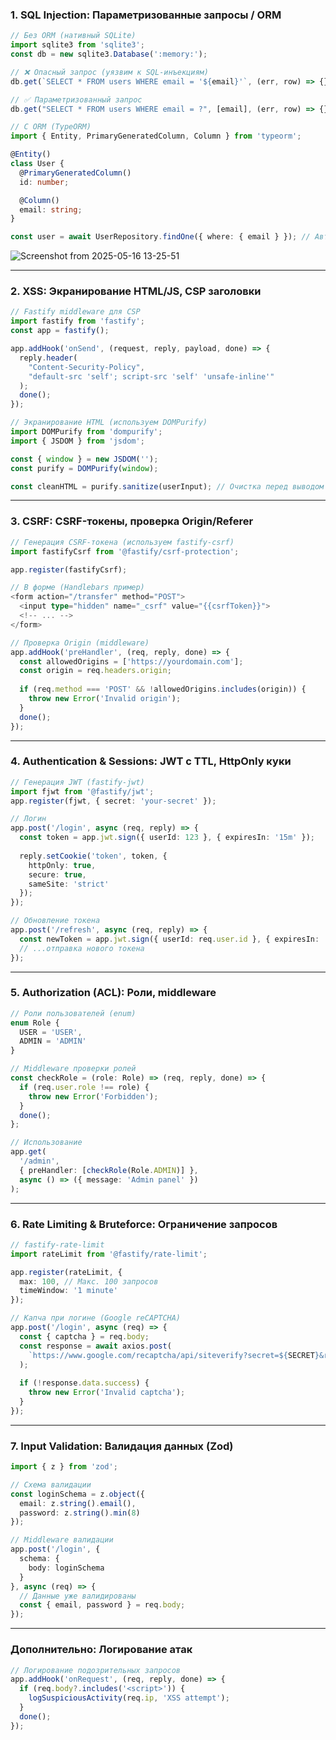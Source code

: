 
### 1. **SQL Injection: Параметризованные запросы / ORM**
```typescript
// Без ORM (нативный SQLite)
import sqlite3 from 'sqlite3';
const db = new sqlite3.Database(':memory:');

// ❌ Опасный запрос (уязвим к SQL-инъекциям)
db.get(`SELECT * FROM users WHERE email = '${email}'`, (err, row) => {});

// ✅ Параметризованный запрос
db.get("SELECT * FROM users WHERE email = ?", [email], (err, row) => {});

// С ORM (TypeORM)
import { Entity, PrimaryGeneratedColumn, Column } from 'typeorm';

@Entity()
class User {
  @PrimaryGeneratedColumn()
  id: number;

  @Column()
  email: string;
}

const user = await UserRepository.findOne({ where: { email } }); // Автоматическая защита
```

![Screenshot from 2025-05-16 13-25-51](https://github.com/user-attachments/assets/c711110a-ee18-42e4-854b-683df49249c6)


---

### 2. **XSS: Экранирование HTML/JS, CSP заголовки**
```typescript
// Fastify middleware для CSP
import fastify from 'fastify';
const app = fastify();

app.addHook('onSend', (request, reply, payload, done) => {
  reply.header(
    "Content-Security-Policy",
    "default-src 'self'; script-src 'self' 'unsafe-inline'"
  );
  done();
});

// Экранирование HTML (используем DOMPurify)
import DOMPurify from 'dompurify';
import { JSDOM } from 'jsdom';

const { window } = new JSDOM('');
const purify = DOMPurify(window);

const cleanHTML = purify.sanitize(userInput); // Очистка перед выводом в шаблон
```

---

### 3. **CSRF: CSRF-токены, проверка Origin/Referer**
```typescript
// Генерация CSRF-токена (используем fastify-csrf)
import fastifyCsrf from '@fastify/csrf-protection';

app.register(fastifyCsrf);

// В форме (Handlebars пример)
<form action="/transfer" method="POST">
  <input type="hidden" name="_csrf" value="{{csrfToken}}">
  <!-- ... -->
</form>

// Проверка Origin (middleware)
app.addHook('preHandler', (req, reply, done) => {
  const allowedOrigins = ['https://yourdomain.com'];
  const origin = req.headers.origin;
  
  if (req.method === 'POST' && !allowedOrigins.includes(origin)) {
    throw new Error('Invalid origin');
  }
  done();
});
```

---

### 4. **Authentication & Sessions: JWT с TTL, HttpOnly куки**
```typescript
// Генерация JWT (fastify-jwt)
import fjwt from '@fastify/jwt';
app.register(fjwt, { secret: 'your-secret' });

// Логин
app.post('/login', async (req, reply) => {
  const token = app.jwt.sign({ userId: 123 }, { expiresIn: '15m' });
  
  reply.setCookie('token', token, {
    httpOnly: true,
    secure: true,
    sameSite: 'strict'
  });
});

// Обновление токена
app.post('/refresh', async (req, reply) => {
  const newToken = app.jwt.sign({ userId: req.user.id }, { expiresIn: '15m' });
  // ...отправка нового токена
});
```

---

### 5. **Authorization (ACL): Роли, middleware**
```typescript
// Роли пользователей (enum)
enum Role {
  USER = 'USER',
  ADMIN = 'ADMIN'
}

// Middleware проверки ролей
const checkRole = (role: Role) => (req, reply, done) => {
  if (req.user.role !== role) {
    throw new Error('Forbidden');
  }
  done();
};

// Использование
app.get(
  '/admin',
  { preHandler: [checkRole(Role.ADMIN)] },
  async () => ({ message: 'Admin panel' })
);
```

---

### 6. **Rate Limiting & Bruteforce: Ограничение запросов**
```typescript
// fastify-rate-limit
import rateLimit from '@fastify/rate-limit';

app.register(rateLimit, {
  max: 100, // Макс. 100 запросов
  timeWindow: '1 minute'
});

// Капча при логине (Google reCAPTCHA)
app.post('/login', async (req) => {
  const { captcha } = req.body;
  const response = await axios.post(
    `https://www.google.com/recaptcha/api/siteverify?secret=${SECRET}&response=${captcha}`
  );
  
  if (!response.data.success) {
    throw new Error('Invalid captcha');
  }
});
```

---

### 7. **Input Validation: Валидация данных (Zod)**
```typescript
import { z } from 'zod';

// Схема валидации
const loginSchema = z.object({
  email: z.string().email(),
  password: z.string().min(8)
});

// Middleware валидации
app.post('/login', {
  schema: {
    body: loginSchema
  }
}, async (req) => {
  // Данные уже валидированы
  const { email, password } = req.body;
});
```

---

### Дополнительно: **Логирование атак**
```typescript
// Логирование подозрительных запросов
app.addHook('onRequest', (req, reply, done) => {
  if (req.body?.includes('<script>')) {
    logSuspiciousActivity(req.ip, 'XSS attempt');
  }
  done();
});
```

